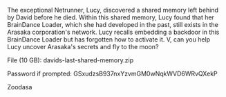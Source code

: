 The exceptional Netrunner, Lucy, discovered a shared memory left behind by David before he died. Within this shared memory, Lucy found that her BrainDance Loader, which she had developed in the past, still exists in the Arasaka corporation's network. Lucy recalls embedding a backdoor in this BrainDance Loader but has forgotten how to activate it. V, can you help Lucy uncover Arasaka's secrets and fly to the moon?

File (10 GB): davids-last-shared-memory.zip

Password if prompted: GSxudzsB937nxYzvmGM0wNqkWVD6WRvQXekP

Zoodasa
